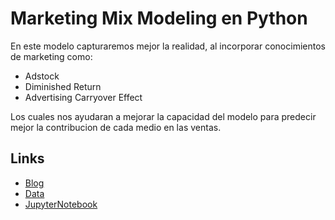 # Marketing Mix Modeling en Python

En este modelo capturaremos mejor la realidad, al incorporar conocimientos de marketing como:

- Adstock
- Diminished Return
- Advertising Carryover Effect 

Los cuales nos ayudaran a mejorar la capacidad del modelo para predecir mejor la contribucion de cada medio en las ventas. 

## Links

- [Blog](https://towardsdatascience.com/an-upgraded-marketing-mix-modeling-in-python-5ebb3bddc1b6)
- [Data](https://github.com/Garve/datasets/blob/4576d323bf2b66c906d5130d686245ad205505cf/mmm.csv)
- [JupyterNotebook](Teoria2MMMAvanzado.ipynb)

